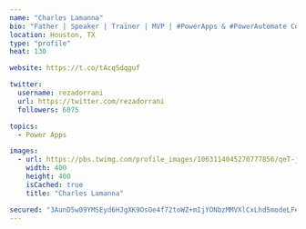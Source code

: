 ```yaml
---
name: "Charles Lamanna"
bio: "Father | Speaker | Trainer | MVP | #PowerApps & #PowerAutomate Community Super User | YouTuber Right-pointing triangle http://youtube.com/c/rezadorrani | Learn - Share - Clockwise rightwards and leftwards open circle arrows"
location: Houston, TX
type: "profile"
heat: 130

website: https://t.co/tAcqSdqguf

twitter:
  username: rezadorrani
  url: https://twitter.com/rezadorrani
  followers: 6075

topics:
  - Power Apps

images:
  - url: https://pbs.twimg.com/profile_images/1063114045270777856/qeT-jpWr_400x400.jpg
    width: 400
    height: 400
    isCached: true
    title: "Charles Lamanna"

secured: "3AunD5w09YMSEyd6HJgXK9OsOe4f72toWZ+mIjYONbzMMVXlCxLhd5modeLFeCRwN52beexqStG+5DKBydphexNh+YRSmmBPF4qdNIjbUkZ3jfXHkWHskJhnhygcbl6P0ol9Fx+V2cHueyDLtNofrfK6ihQzodPSiQ4d/u/akWz9pN++ORgiRYL96jWUYJTcs4T9XorkGS3GuVA7/UBfInr9hmS9R9wPAi2Y/KKhJFcuv3kbYAbN08q43s9eG4y0d017Dyk05+9JGPi0tKNCpa76Rb3c00VdX60AMrAnnpcQ7Kg42KQcP3TpniIJRMlW/EsH81yK4vhw1BMQI8QQkCjdwCrAMQGYJe2b5PenReuC+FhaRPQ3NLpHRqq13pXN/N10U6Cy5U/EfM/jDBktc6Rk2yoPK7CBSq+28BFsHhs=;LF4aqW0rhobz4vn83pMPNA=="
---
```


